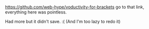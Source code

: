 https://github.com/web-hype/voductivity-for-brackets
go to that link, everything here was pointless.
 
 
 
 Had more but it didn't save. :(
  (And I'm too lazy to redo it)
